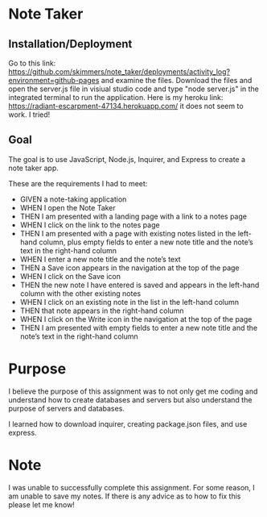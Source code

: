 # Note Taker

## Installation/Deployment

Go to this link: <https://github.com/skimmers/note_taker/deployments/activity_log?environment=github-pages> and examine the files. Download the files and open the server.js file in visiual studio code and type "node server.js" in the integrated terminal to run the application. Here is my heroku link: <https://radiant-escarpment-47134.herokuapp.com/> it does not seem to work. I tried!

## Goal

The goal is to use JavaScript, Node.js, Inquirer, and Express to create a note taker app.

These are the requirements I had to meet: 

* GIVEN a note-taking application
* WHEN I open the Note Taker
* THEN I am presented with a landing page with a link to a notes page
* WHEN I click on the link to the notes page
* THEN I am presented with a page with existing notes listed in the left-hand column, plus empty fields to enter a new note title and the note’s text in the right-hand column
* WHEN I enter a new note title and the note’s text
* THEN a Save icon appears in the navigation at the top of the page
* WHEN I click on the Save icon
* THEN the new note I have entered is saved and appears in the left-hand column with the other existing notes
* WHEN I click on an existing note in the list in the left-hand column
* THEN that note appears in the right-hand column
* WHEN I click on the Write icon in the navigation at the top of the page
* THEN I am presented with empty fields to enter a new note title and the note’s text in the right-hand column

# Purpose

I believe the purpose of this assignment was to not only get me coding and understand how to create databases and servers but also understand the purpose of servers and databases.

I learned how to download inquirer, creating package.json files, and use express.

# Note

I was unable to successfully complete this assignment. For some reason, I am unable to save my notes. If there is any advice as to how to fix this please let me know! 